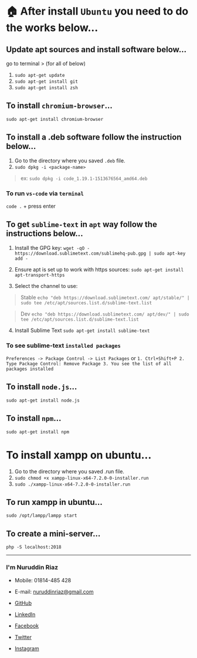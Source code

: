 # :house: After install `Ubuntu` you need to do the works below...

## Update apt sources and install software below...
go to terminal > (for all of below)
1. `sudo apt-get update`
2. `sudo apt-get install git`
3. `sudo apt-get install zsh`

## To install `chromium-browser`...
`sudo apt-get install chromium-browser`

## To install a .deb software follow the instruction below...
1. Go to the directory where you saved `.deb` file.
2. `sudo dpkg -i <package-name>`
>ex: `sudo dpkg -i code_1.19.1-1513676564_amd64.deb`

### To run `vs-code` via `terminal`

`code .` + press enter

## To get `sublime-text` in `apt` way follow the instructions below...
1. Install the GPG key:
`wget -qO - https://download.sublimetext.com/sublimehq-pub.gpg | sudo apt-key add -`

2. Ensure apt is set up to work with https sources:
`sudo apt-get install apt-transport-https`

3. Select the channel to use:
>Stable
`echo "deb https://download.sublimetext.com/ apt/stable/" | sudo tee /etc/apt/sources.list.d/sublime-text.list`

>Dev
`echo "deb https://download.sublimetext.com/ apt/dev/" | sudo tee /etc/apt/sources.list.d/sublime-text.list`

4. Install Sublime Text
`sudo apt-get install sublime-text`

### To see sublime-text `installed packages`

`Preferences -> Package Control -> List Packages` or `1. Ctrl+Shift+P
2. Type Package Control: Remove Package
3. You see the list of all packages installed`

## To install `node.js`...
`sudo apt-get install node.js`

## To install `npm`...
`sudo apt-get install npm`

# To install xampp on ubuntu...
1. Go to the directory where you saved .run file.
2. `sudo chmod +x xampp-linux-x64-7.2.0-0-installer.run`
3. `sudo ./xampp-linux-x64-7.2.0-0-installer.run`

## To run xampp in ubuntu...
`sudo /opt/lampp/lampp start`

## To create a mini-server...
`php -S localhost:2018`

<hr/>

### I'm Nuruddin Riaz
* Mobile: 01814-485 428
* E-mail: nuruddinriaz@gmail.com

* [GitHub](https://github.com/nuruddinriaz)
* [LinkedIn](https://www.linkedin.com/in/nuruddin-riaz-a59960155/)
* [Facebook](https://web.facebook.com/profile.php?id=100002463491827)
* [Twitter](https://twitter.com/nu_riaz28)
* [Instagram](https://www.instagram.com/nu_riaz28/)
